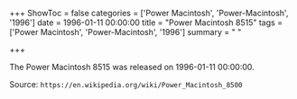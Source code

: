 +++
ShowToc = false
categories = ['Power Macintosh', 'Power-Macintosh', '1996']
date = 1996-01-11 00:00:00
title = "Power Macintosh 8515"
tags = ['Power Macintosh', 'Power-Macintosh', '1996']
summary = " "

+++

The Power Macintosh 8515 was released on 1996-01-11 00:00:00.

Source: `https://en.wikipedia.org/wiki/Power_Macintosh_8500`


